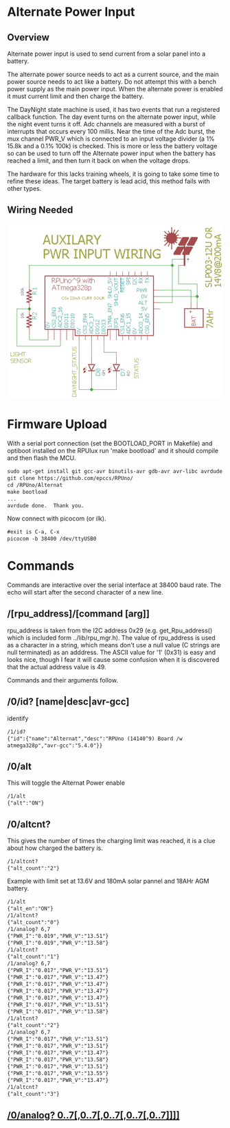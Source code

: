 # Alternate Power Input

## Overview

Alternate power input is used to send current from a solar panel into a battery. 

The alternate power source needs to act as a current source, and the main power source needs to act like a battery. Do not attempt this with a bench power supply as the main power input. When the alternate power is enabled it must current limit and then charge the battery.

The DayNight state machine is used, it has two events that run a registered callback function. The day event turns on the alternate power input, while the night event turns it off. Adc channels are measured with a burst of interrupts that occurs every 100 millis. Near the time of the Adc burst, the mux channel PWR_V which is connected to an input voltage divider (a 1% 15.8k and a 0.1% 100k) is checked. This is more or less the battery voltage so can be used to turn off the Alternate power input when the battery has reached a limit, and then turn it back on when the voltage drops.

The hardware for this lacks training wheels, it is going to take some time to refine these ideas. The target battery is lead acid, this method fails with other types. 


## Wiring Needed

![Wiring](./Setup/AuxilaryWiring.png)


# Firmware Upload

With a serial port connection (set the BOOTLOAD_PORT in Makefile) and optiboot installed on the RPUlux run 'make bootload' and it should compile and then flash the MCU.

``` 
sudo apt-get install git gcc-avr binutils-avr gdb-avr avr-libc avrdude
git clone https://github.com/epccs/RPUno/
cd /RPUno/Alternat
make bootload
...
avrdude done.  Thank you.
``` 

Now connect with picocom (or ilk).

``` 
#exit is C-a, C-x
picocom -b 38400 /dev/ttyUSB0
``` 

# Commands

Commands are interactive over the serial interface at 38400 baud rate. The echo will start after the second character of a new line. 


## /\[rpu_address\]/\[command \[arg\]\]

rpu_address is taken from the I2C address 0x29 (e.g. get_Rpu_address() which is included form ../lib/rpu_mgr.h). The value of rpu_address is used as a character in a string, which means don't use a null value (C strings are null terminated) as an adddress. The ASCII value for '1' (0x31) is easy and looks nice, though I fear it will cause some confusion when it is discovered that the actual address value is 49.

Commands and their arguments follow.


## /0/id? \[name|desc|avr-gcc\]

identify 

``` 
/1/id?
{"id":{"name":"Alternat","desc":"RPUno (14140^9) Board /w atmega328p","avr-gcc":"5.4.0"}}
```

##  /0/alt

This will toggle the Alternat Power enable

``` 
/1/alt
{"alt":"ON"}
```

##  /0/altcnt?

This gives the number of times the charging limit was reached, it is a clue about how charged the battery is.

``` 
/1/altcnt?
{"alt_count":"2"}
``` 

Example with limit set at 13.6V and 180mA solar pannel and 18AHr AGM battery. 

``` 
/1/alt
{"alt_en":"ON"}
/1/altcnt?
{"alt_count":"0"}
/1/analog? 6,7
{"PWR_I":"0.019","PWR_V":"13.51"}
{"PWR_I":"0.019","PWR_V":"13.58"}
/1/altcnt?
{"alt_count":"1"}
/1/analog? 6,7
{"PWR_I":"0.017","PWR_V":"13.51"}
{"PWR_I":"0.017","PWR_V":"13.47"}
{"PWR_I":"0.017","PWR_V":"13.47"}
{"PWR_I":"0.017","PWR_V":"13.47"}
{"PWR_I":"0.017","PWR_V":"13.47"}
{"PWR_I":"0.017","PWR_V":"13.51"}
{"PWR_I":"0.017","PWR_V":"13.58"}
/1/altcnt?
{"alt_count":"2"}
/1/analog? 6,7
{"PWR_I":"0.017","PWR_V":"13.51"}
{"PWR_I":"0.017","PWR_V":"13.51"}
{"PWR_I":"0.017","PWR_V":"13.47"}
{"PWR_I":"0.017","PWR_V":"13.58"}
{"PWR_I":"0.017","PWR_V":"13.51"}
{"PWR_I":"0.017","PWR_V":"13.55"}
{"PWR_I":"0.017","PWR_V":"13.47"}
/1/altcnt?
{"alt_count":"3"}
```


## [/0/analog? 0..7\[,0..7\[,0..7\[,0..7\[,0..7\]\]\]\]](../Adc#0analog-0707070707)
